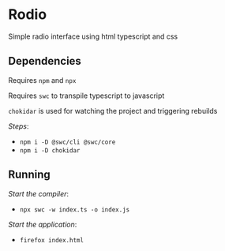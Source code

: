 # Rodio
Simple radio interface using html typescript and css

## Dependencies
Requires `npm` and `npx`

Requires `swc` to transpile typescript to javascript

`chokidar` is used for watching the project and triggering rebuilds

*Steps*:
- `npm i -D @swc/cli @swc/core`
- `npm i -D chokidar`

## Running
*Start the compiler*: 
- `npx swc -w index.ts -o index.js`

*Start the application*:
- `firefox index.html`



